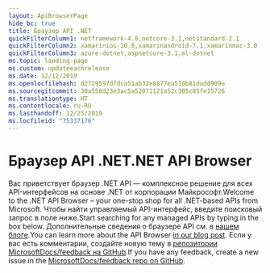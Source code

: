 ```yaml
---
layout: ApiBrowserPage
hide_bc: true
title: Браузер API .NET
quickFilterColumn1: netframework-4.8,netcore-3.1,netstandard-2.1
quickFilterColumn2: xamarinios-10.8,xamarinandroid-7.1,xamarinmac-3.0
quickFilterColumn3: azure-dotnet,aspnetcore-3.1,ml-dotnet
ms.topic: landing-page
ms.custom: updateeachrelease
ms.date: 12/12/2019
ms.openlocfilehash: d2729597dfdca51ab32e8877ea510b81dadd909e
ms.sourcegitcommit: 30a558d23e3ac5a52071121a52c305c85fe15726
ms.translationtype: HT
ms.contentlocale: ru-RU
ms.lasthandoff: 12/25/2019
ms.locfileid: "75337176"
---
```

# <a name="net-api-browser"></a><span data-ttu-id="7ed0b-102">Браузер API .NET</span><span class="sxs-lookup"><span data-stu-id="7ed0b-102">.NET API Browser</span></span>

<span data-ttu-id="7ed0b-103">Вас приветствует браузер .NET API — комплексное решение для всех API-интерфейсов на основе .NET от корпорации Майкрософт.</span><span class="sxs-lookup"><span data-stu-id="7ed0b-103">Welcome to the .NET API Browser – your one-stop shop for all .NET-based APIs from Microsoft.</span></span> <span data-ttu-id="7ed0b-104">Чтобы найти управляемый API-интерфейс, введите поисковый запрос в поле ниже.</span><span class="sxs-lookup"><span data-stu-id="7ed0b-104">Start searching for any managed APIs by typing in the box below.</span></span> <span data-ttu-id="7ed0b-105">Дополнительные сведения о браузере API см. в [нашем блоге](https://aka.ms/apibrowser).</span><span class="sxs-lookup"><span data-stu-id="7ed0b-105">You can learn more about the API Browser [in our blog post](https://aka.ms/apibrowser).</span></span> <span data-ttu-id="7ed0b-106">Если у вас есть комментарии, создайте новую тему в [репозитории MicrosoftDocs/feedback на GitHub](https://github.com/MicrosoftDocs/feedback/issues).</span><span class="sxs-lookup"><span data-stu-id="7ed0b-106">If you have any feedback, create a new issue in the [MicrosoftDocs/feedback repo on GitHub](https://github.com/MicrosoftDocs/feedback/issues).</span></span>

